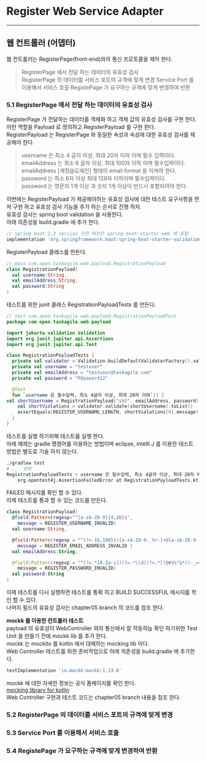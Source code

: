 # Register Web Service Adapter
---
## 웹 컨트롤러 (어뎁터)
웹 컨트롤러는 RegisterPage(front-end)와의 통신 프로토콜을 제어 한다.   
> RegisterPage 에서 전달 하는 데이터의 유효성 검사   
> RegisterPage 의 데이터를 서비스 포트의 규격에 맞게 변경
> Service Port 를 이용해서 서비스 호출
> RegistePage 가 요구하는 규격에 맞게 변경하여 반환

### 5.1 RegisterPage 에서 전달 하는 데이터의 유효성 검사   
RegisterPage 가 전달하는 데이터를 객체화 하고 객체 값의 유효성 검사를 구현 한다.   
이런 역할을 Payload 로 정의하고 RegisterPayload 를 구현 한다.   
RegisterPayload 는 RegisterPage 와 동일한 속성과 속성에 대한 유효성 검사를 제공해야 한다.   
> username 은 최소 4 글자 이상, 최대 20자 이하 이며 필수 입력이다.   
> emailAddress 는 최소 6 글자 이상, 최대 100자 이하 이며 필수입력이다.   
> emailAddress [계정@도메인] 형태의 email format 을 지켜야 한다.   
> password 는 최소 6자 이상 최대 128자 이하이며 필수입력이다.   
> password 는 영문자 1개 이상 과 숫자 1개 이상이 반드시 포함되어야 한다.   

이번에는 RegisterPayload 가 제공해야하는 유효성 검사에 대한 테스트 요구사항을 먼저 구현 하고 유효성 검사 기능을 추가 하는 순서로 진행 하자.   
유효성 검사는 spring boot validation 을 사용한다.   
아래 의존성을 build.gradle 에 추가 한다.
```gradle
// spring boot 2.3 version 이전 버전은 spring-boot-starter-web 에 포함 
implementation 'org.springframework.boot:spring-boot-starter-validation'
```
   
RegisterPayload 클래스를 만든다.   
```kotlin
// main com.open.taskagile.web.payload.RegistrationPayload
class RegistrationPayload(
  val username:String,
  val emailAddress:String,
  val password:String
)
```
   
테스트를 위한 junit 클래스 RegistrationPayloadTests 를 만든다.
```kotlin
// test com.open.taskagile.web.payload.RegistrationPayloadTest
package com.open.taskagile.web.payload

import jakarta.validation.Validation
import org.junit.jupiter.api.Assertions
import org.junit.jupiter.api.Test

class RegistrationPayloadTests {
  private val validator = Validation.buildDefaultValidatorFactory().validator
  private val username = "testuser"
  private val emailAddress = "testuser@taskagile.com"
  private val password = "P@asword12"

  @Test
  fun `username 은 필수입력, 최소 4글자 이상, 최대 20자 이하`() {
val shortUsername = RegistrationPayload("sht", emailAddress, password)
    val shortViolations = validator.validate(shortUsername).toList()
    assertEquals(REGISTER_USERNAME_LENGTH, shortViolations[0].message)
  }
}
```
테스트를 실행 하기위해 테스트를 실행 한다.   
아래 예제는 gradle 명령어를 이용하는 방법이며 eclipse, intelli J 를 이용한 테스트 방법은 별도로 기술 하지 않는다.   
```bash
./gradlew test
# ... 생략
RegistrationPayloadTests > username 은 필수입력, 최소 4글자 이상, 최대 20자 이하() FAILED
    org.opentest4j.AssertionFailedError at RegistrationPayloadTests.kt:18
```
FAILED 메시지를 확인 할 수 있다.   
이제 테스트를 통과 할 수 있는 코드를 만든다.   
```kotlin
class RegistrationPayload(
  @field:Pattern(regexp="^[a-zA-Z0-9]{4,20}$",
    message = REGISTER_USERNAME_INVALID)
  val username:String,

  @field:Pattern(regexp = "^(?=.{6,100}$)[a-zA-Z0-9._%+-]+@[a-zA-Z0-9.-]+\\.[a-zA-Z]{2,}$",
    message = REGISTER_EMAIL_ADDRESS_INVALID )
  val emailAddress:String,

  @field:Pattern(regexp = "^(?=.*[A-Za-z])(?=.*\\d)(?=.*[!@#$%^&*()-_=+\\[\\]{}|;:'\",.<>?/])[A-Za-z\\d!@#$%^&*()-_=+\\[\\]{}|;:'\",.<>?/]{6,128}$",
    message = REGISTER_PASSWORD_INVALID)
  val password:String
)
```
이제 테스트를 다시 실행하면 테스트를 통확 하고 BUILD SUCCESSFUL 메시지를 학인 할 수 있다.   
나머지 필드의 유효성 검사는 chapter05 branch 의 코드를 참조 한다.   

**mockk 를 이용한 컨트롤러 테스트**   
payload 의 유효성이 WebController 와의 통신에서 잘 작동하늕 확인 하기위한 Test Unit 을 만들기 전에 mockk lib 를 추가 한다.   
mockk 는 mockito 를 kotlin 에서 대체하는 mocking lib 이다.   
Web Controller 테스트를 위한 준비작업으로 아래 의존성을 build.gradle 에 추가한다.   
```gradle
testImplementation 'io.mockk:mockk:1.13.8'
```
mockk 에 대한 자세한 정보는 공식 폼페이지를 확인 한다.   
[mocking library for kotlin](https://mockk.io/)   
Web Controller 구현과 테스트 코드는 chapter05 branch 내용을 참조 한다.   
   
### 5.2 RegisterPage 의 데이터를 서비스 포트의 규격에 맞게 변경

### 5.3 Service Port 를 이용해서 서비스 호출
### 5.4 RegistePage 가 요구하는 규격에 맞게 변경하여 반환
